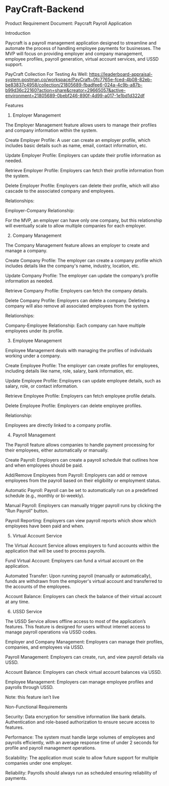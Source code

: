 # PayCraft-Backend

Product Requirement Document: Paycraft Payroll Application

Introduction

Paycraft is a payroll management application designed to streamline and automate the process of handling employee payments for businesses. The MVP will focus on providing employer and company management, employee profiles, payroll generation, virtual account services, and USSD support.

PayCraft Collection For Testing As Well: https://leaderboard-appraisal-system.postman.co/workspace/PayCraft~0fc7765e-fced-4b08-82eb-be83837c4958/collection/21805689-fbadfee6-024a-4c9b-a87b-b99d36c22160?action=share&creator=29665057&active-environment=21805689-0bebf246-890f-4d99-a017-1e1bd1d322df

Features

1. Employer Management

The Employer Management feature allows users to manage their profiles and company information within the system.

Create Employer Profile: A user can create an employer profile, which includes basic details such as name, email, contact information, etc.

Update Employer Profile: Employers can update their profile information as needed.

Retrieve Employer Profile: Employers can fetch their profile information from the system.

Delete Employer Profile: Employers can delete their profile, which will also cascade to the associated company and employees.


Relationships:

Employer-Company Relationship:

For the MVP, an employer can have only one company, but this relationship will eventually scale to allow multiple companies for each employer.

2. Company Management

The Company Management feature allows an employer to create and manage a company.

Create Company Profile: The employer can create a company profile which includes details like the company's name, industry, location, etc.

Update Company Profile: The employer can update the company’s profile information as needed.

Retrieve Company Profile: Employers can fetch the company details.

Delete Company Profile: Employers can delete a company. Deleting a company will also remove all associated employees from the system.

Relationships:

Company-Employee Relationship:
Each company can have multiple employees under its profile.

3. Employee Management

Employee Management deals with managing the profiles of individuals working under a company.

Create Employee Profile: The employer can create profiles for employees, including details like name, role, salary, bank information, etc.

Update Employee Profile: Employers can update employee details, such as salary, role, or contact information.

Retrieve Employee Profile: Employers can fetch employee profile details.

Delete Employee Profile: Employers can delete employee profiles.


Relationship:

Employees are directly linked to a company profile.


4. Payroll Management

The Payroll feature allows companies to handle payment processing for their employees, either automatically or manually.

Create Payroll: Employers can create a payroll schedule that outlines how and when employees should be paid.

Add/Remove Employees from Payroll: Employers can add or remove employees from the payroll based on their eligibility or employment status.

Automatic Payroll: Payroll can be set to automatically run on a predefined schedule (e.g., monthly or bi-weekly).

Manual Payroll: Employers can manually trigger payroll runs by clicking the “Run Payroll” button.

Payroll Reporting: Employers can view payroll reports which show which employees have been paid and when.


5. Virtual Account Service

The Virtual Account Service allows employers to fund accounts within the application that will be used to process payrolls.

Fund Virtual Account: Employers can fund a virtual account on the application.

Automated Transfer: Upon running payroll (manually or automatically), funds are withdrawn from the employer's virtual account and transferred to the accounts of the employees.

Account Balance: Employers can check the balance of their virtual account at any time.


6. USSD Service

The USSD Service allows offline access to most of the application’s features. This feature is designed for users without internet access to manage payroll operations via USSD codes.

Employer and Company Management: Employers can manage their profiles, companies, and employees via USSD.

Payroll Management: Employers can create, run, and view payroll details via USSD.

Account Balance: Employers can check virtual account balances via USSD.

Employee Management: Employers can manage employee profiles and payrolls through USSD.

Note: this feature isn’t live

Non-Functional Requirements

Security: Data encryption for sensitive information like bank details. Authentication and role-based authorization to ensure secure access to features.

Performance: The system must handle large volumes of employees and payrolls efficiently, with an average response time of under 2 seconds for profile and payroll management operations.

Scalability: The application must scale to allow future support for multiple companies under one employer.

Reliability: Payrolls should always run as scheduled ensuring reliability of payments.


